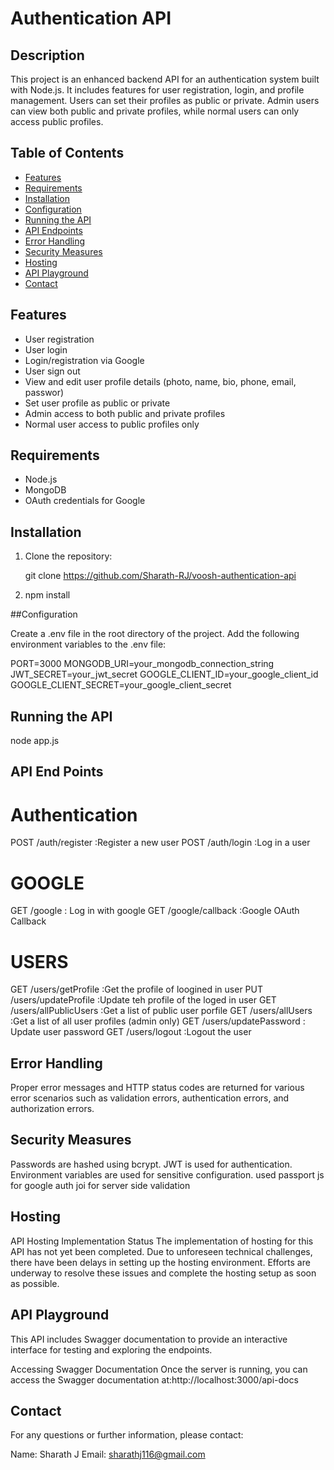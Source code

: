# Authentication API

## Description
This project is an enhanced backend API for an authentication system built with Node.js. 
It includes features for user registration, login, and profile management. Users can set their profiles as public or private. 
Admin users can view both public and private profiles, while normal users can only access public profiles.

## Table of Contents
- [Features](#features)
- [Requirements](#requirements)
- [Installation](#installation)
- [Configuration](#configuration)
- [Running the API](#running-the-api)
- [API Endpoints](#api-endpoints)
- [Error Handling](#error-handling)
- [Security Measures](#security-measures)
- [Hosting](#hosting)
- [API Playground](#api-playground)
- [Contact](#Contact)


## Features
- User registration
- User login
- Login/registration via Google
- User sign out
- View and edit user profile details (photo, name, bio, phone, email, passwor)
- Set user profile as public or private
- Admin access to both public and private profiles
- Normal user access to public profiles only

## Requirements
- Node.js
- MongoDB 
- OAuth credentials for Google

## Installation

1. Clone the repository:

   git clone https://github.com/Sharath-RJ/voosh-authentication-api

2. npm  install

##Configuration

Create a .env file in the root directory of the project.
Add the following environment variables to the .env file:

PORT=3000
MONGODB_URI=your_mongodb_connection_string
JWT_SECRET=your_jwt_secret
GOOGLE_CLIENT_ID=your_google_client_id
GOOGLE_CLIENT_SECRET=your_google_client_secret



## Running the API
   node app.js

## API End Points

# Authentication

POST /auth/register :Register a new user
POST /auth/login  :Log in a user

# GOOGLE
GET /google : Log in with google
GET /google/callback :Google OAuth Callback

#  USERS

GET /users/getProfile :Get the profile of loogined in user
PUT /users/updateProfile :Update teh profile of the loged in user
GET /users/allPublicUsers :Get a list of public user porfile
GET /users/allUsers :Get a list of all user profiles (admin only)
GET /users/updatePassword : Update user password
GET /users/logout :Logout the user

## Error Handling
Proper error messages and HTTP status codes are returned for various error scenarios such as validation errors, authentication errors, and authorization errors.

## Security Measures
Passwords are hashed using bcrypt.
JWT is used for authentication.
Environment variables are used for sensitive configuration.
used passport js for google auth
joi for server side validation

## Hosting

API Hosting Implementation Status
The implementation of hosting for this API has not yet been completed. Due to unforeseen technical challenges, 
there have been delays in setting up the hosting environment. Efforts are underway to resolve these issues and complete the hosting setup as soon as possible.

## API Playground

This API includes Swagger documentation to provide an interactive interface for testing and exploring the endpoints.

Accessing Swagger Documentation
Once the server is running, you can access the Swagger documentation at:http://localhost:3000/api-docs

## Contact
For any questions or further information, please contact:

Name: Sharath J
Email: sharathj116@gmail.com






